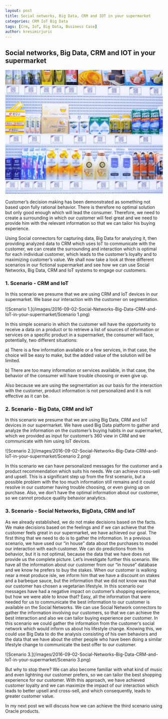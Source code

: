 ```yaml
---
layout: post
title: Social networks, Big Data, CRM and IOT in your supermarket
categories: CRM IoT Big Data
tags: [Crm, IoT, Big Data, Business Case]
author: kresimirjuric
---
```


## Social networks, Big Data, CRM and IOT in your supermarket ##

![Cover](/images/2016-09-02-Social-Networks-Big-Data-CRM-and-IoT-in-your-supermarket/Cover.png)

Customer’s decision making has been demonstrated as something not based upon fully rational behavior. There is therefore no optimal solution but only good enough which will lead the consumer. Therefore, we need to create a surrounding in which our customer will feel great and we need to provide him with the relevant information so that we can tailor his buying experience.

Using Social connectors for capturing data, Big Data for analyzing it, then providing analyzed data to CRM which uses IoT to communicate with the customer, we can create the surrounding and interaction which is optimal for each individual customer, which leads to the customer’s loyalty and to maximizing customer’s value.
We shall now take a look at three different scenarios in our fictional supermarket and see how we can use Social Networks, Big Data, CRM and IoT systems to engage our customers.

### 1. Scenario - CRM and IoT ###

In this scenario we presume that we are using CRM and IoT devices in our supermarket. We base our interaction with the customer on segmentation.

![Scenario 1.](/images/2016-09-02-Social-Networks-Big-Data-CRM-and-IoT-in-your-supermarket/Scenario 1.png)

In this simple scenario in which the customer will have the opportunity to receive a data on a product or to retrieve a list of sources of information or services on a specific product in a supermarket, the consumer will face, potentially, two different situations:

a)	   There is a few information available or a few services, in that case, the choice will be easy to make, but the added value of the solution will be limited.

b)	   There are too many information or services available, in that case, the behavior of the consumer will have trouble choosing or even give up.

Also because we are using the segmentation as our basis for the interaction with the customer, product information is not personalized and it is not effective as it can be.


### 2. Scenario - Big Data, CRM and IoT ###

In this scenario we presume that we are using Big Data, CRM and IoT devices in our supermarket. We have used Big Data platform to gather and analyze the information on the customer’s buying habits in our supermarket, which we provided as input for customer’s 360 view in CRM and we communicate with him using IoT devices.

![Scenario 2.](/images/2016-09-02-Social-Networks-Big-Data-CRM-and-IoT-in-your-supermarket/Scenario 2.png)


In this scenario we can have personalized messages for the customer and a product recommendation which suits his needs. We can achieve cross-sell and upsell.
This is a significant step up from the first scenario, but a possible problem with the too much information still remains and it could resolve in our customer having trouble choosing, or even giving up on purchase. Also, we don’t have the optimal information about our customer, so we cannot produce quality behavior analytics.


### 3. Scenario - Social Networks, BigData, CRM and IoT ###


As we already established, we do not make decisions based on the facts. We make decisions based on the feelings and if we can achieve that the customer feels great in our supermarket, we have achieved our goal.
The first thing that we need to do is to gather the information. In a previous scenario, we have used our “in house” data about the purchases to model our interaction with each customer.
We can do predictions from his behavior, but it is not optimal, because the data that we have does not provide us the complete picture.
Let’s investigate further this scenario. We have all the information about our customer from our “in house” database and we know he prefers to buy the stakes. When our customer is walking near a meat produce isle, we inform him that we have a discount on stakes and a barbeque sauce, but the information that we did not know was that our customer has chosen a vegetarian lifestyle.
In this scenario our messages have had a negative impact on customer’s shopping experience, but how we were able to know that?
Easy, all the information that were needed for us to communicate the best information to our customer is available on the Social Networks. We can use Social Network connectors to gather the information involving our customers, so that we can achieve the best interaction and also we can tailor buying experience per customer.
In this scenario we could gather the information from the customer’s social network which would inform us about his lifestyle change. Knowing this, we could use Big Data to do the analysis consisting of his own behaviors and the data that we have about the other people who have been doing a similar lifestyle change to communicate the best offer to our customer.

![Scenario 3.](/images/2016-09-02-Social-Networks-Big-Data-CRM-and-IoT-in-your-supermarket/Scenario 3.png)

But why to stop there? We can also become familiar with what kind of music and even lightning our customer prefers, so we can tailor the best shopping experience for our customer.
With this approach, we have achieved customer loyalty and we can maximize the impact of our interaction which leads to better upsell and cross-sell, and which consequently, leads to greater customer value.


In my next post we will discuss how we can achieve the third scenario using Oracle products.
